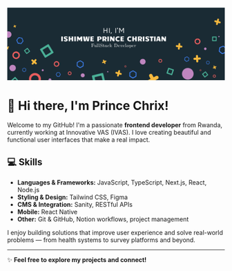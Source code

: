 ![Prince Chris's GitHub Banner](./GitHubHeader.png)

# 👋 Hi there, I'm Prince Chrix!

Welcome to my GitHub! I'm a passionate **frontend developer** from Rwanda, currently working at Innovative VAS (IVAS). I love creating beautiful and functional user interfaces that make a real impact.

## 💻 Skills

- **Languages & Frameworks:** JavaScript, TypeScript, Next.js, React, Node.js
- **Styling & Design:** Tailwind CSS, Figma
- **CMS & Integration:** Sanity, RESTful APIs
- **Mobile:** React Native
- **Other:** Git & GitHub, Notion workflows, project management

I enjoy building solutions that improve user experience and solve real-world problems — from health systems to survey platforms and beyond.

---

✨ **Feel free to explore my projects and connect!**



